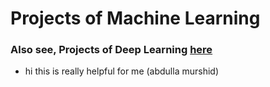 # Projects of Machine Learning
### Also see, Projects of Deep Learning [here](https://github.com/taruntiwarihp/DeepLearning)

- hi this is really helpful for me (abdulla murshid)
